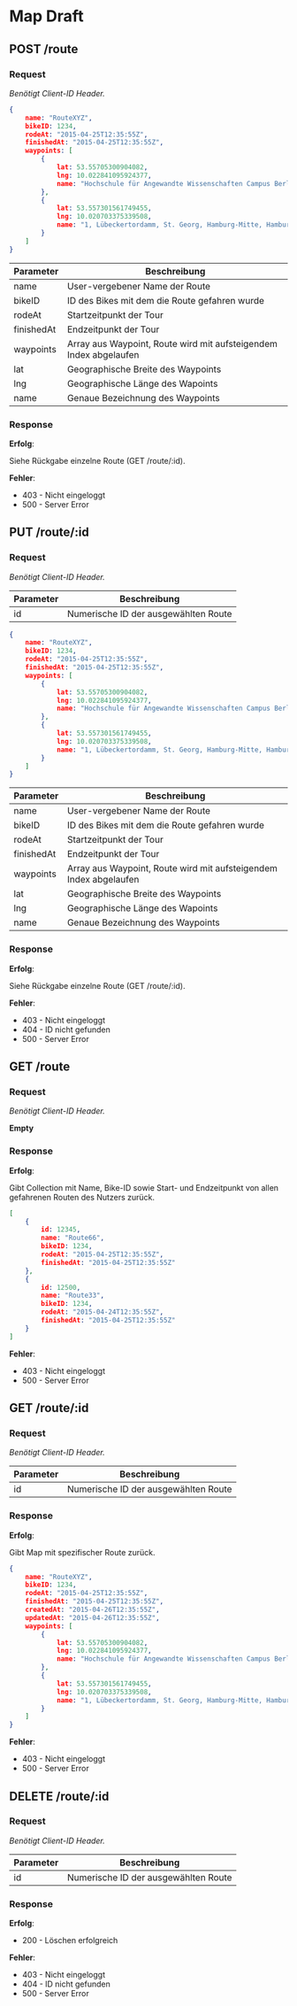 # Map Draft

## POST /route
### Request
_Benötigt Client-ID Header._

```json
{
	name: "RouteXYZ",
	bikeID: 1234,
	rodeAt: "2015-04-25T12:35:55Z",
	finishedAt: "2015-04-25T12:35:55Z",
	waypoints: [
		{
			lat: 53.55705300904082,
		    lng: 10.022841095924377,
		    name: "Hochschule für Angewandte Wissenschaften Campus Berliner Tor, 5-21, Berliner Tor, St. Georg, Hamburg-Mitte, Hamburg, 20099, Deutschland"
		},
		{
			lat: 53.557301561749455,
		    lng: 10.020703375339508,
		    name: "1, Lübeckertordamm, St. Georg, Hamburg-Mitte, Hamburg, 20099, Deutschland"
		}
	]
}
```

| Parameter  | Beschreibung |
|------------|--------------|
| name | User-vergebener Name der Route |
| bikeID | ID des Bikes mit dem die Route gefahren wurde |
| rodeAt | Startzeitpunkt der Tour |
| finishedAt | Endzeitpunkt der Tour |
| waypoints | Array aus Waypoint, Route wird mit aufsteigendem Index abgelaufen |
| lat | Geographische Breite des Waypoints |
| lng | Geographische Länge des Wapoints |
| name | Genaue Bezeichnung des Waypoints |

### Response
__Erfolg__:

Siehe Rückgabe einzelne Route (GET /route/:id).

__Fehler__:

- 403 - Nicht eingeloggt
- 500 - Server Error


## PUT /route/:id
### Request
_Benötigt Client-ID Header._

| Parameter  | Beschreibung |
|------------|--------------|
| id | Numerische ID der ausgewählten Route |

```json
{
	name: "RouteXYZ",
	bikeID: 1234,
	rodeAt: "2015-04-25T12:35:55Z",
	finishedAt: "2015-04-25T12:35:55Z",
	waypoints: [
		{
			lat: 53.55705300904082,
		    lng: 10.022841095924377,
		    name: "Hochschule für Angewandte Wissenschaften Campus Berliner Tor, 5-21, Berliner Tor, St. Georg, Hamburg-Mitte, Hamburg, 20099, Deutschland"
		},
		{
			lat: 53.557301561749455,
		    lng: 10.020703375339508,
		    name: "1, Lübeckertordamm, St. Georg, Hamburg-Mitte, Hamburg, 20099, Deutschland"
		}
	]
}
```

| Parameter  | Beschreibung |
|------------|--------------|
| name | User-vergebener Name der Route |
| bikeID | ID des Bikes mit dem die Route gefahren wurde |
| rodeAt | Startzeitpunkt der Tour |
| finishedAt | Endzeitpunkt der Tour |
| waypoints | Array aus Waypoint, Route wird mit aufsteigendem Index abgelaufen |
| lat | Geographische Breite des Waypoints |
| lng | Geographische Länge des Wapoints |
| name | Genaue Bezeichnung des Waypoints |

### Response
__Erfolg__:

Siehe Rückgabe einzelne Route (GET /route/:id).

__Fehler__:

- 403 - Nicht eingeloggt
- 404 - ID nicht gefunden
- 500 - Server Error


## GET /route
### Request
_Benötigt Client-ID Header._

__Empty__

### Response
__Erfolg__:

Gibt Collection mit Name, Bike-ID sowie Start- und Endzeitpunkt von allen gefahrenen Routen des Nutzers zurück.

```json
[
	{
		id:	12345,
		name: "Route66",
		bikeID: 1234,
		rodeAt: "2015-04-25T12:35:55Z",
		finishedAt: "2015-04-25T12:35:55Z"
	},
	{
		id:	12500,
		name: "Route33",
		bikeID: 1234,
		rodeAt: "2015-04-24T12:35:55Z",
		finishedAt: "2015-04-25T12:35:55Z"
	}
]
```

__Fehler__:

- 403 - Nicht eingeloggt
- 500 - Server Error


## GET /route/:id
### Request
_Benötigt Client-ID Header._

| Parameter  | Beschreibung |
|------------|--------------|
| id | Numerische ID der ausgewählten Route |

### Response
__Erfolg__:

Gibt Map mit spezifischer Route zurück.

```json
{
	name: "RouteXYZ",
	bikeID: 1234,
	rodeAt: "2015-04-25T12:35:55Z",
	finishedAt: "2015-04-25T12:35:55Z",
	createdAt: "2015-04-26T12:35:55Z",
	updatedAt: "2015-04-26T12:35:55Z",
	waypoints: [
		{
			lat: 53.55705300904082,
		    lng: 10.022841095924377,
		    name: "Hochschule für Angewandte Wissenschaften Campus Berliner Tor, 5-21, Berliner Tor, St. Georg, Hamburg-Mitte, Hamburg, 20099, Deutschland"
		},
		{
			lat: 53.557301561749455,
		    lng: 10.020703375339508,
		    name: "1, Lübeckertordamm, St. Georg, Hamburg-Mitte, Hamburg, 20099, Deutschland"
		}
	]
}
```

__Fehler__:

- 403 - Nicht eingeloggt
- 500 - Server Error


## DELETE /route/:id
### Request
_Benötigt Client-ID Header._

| Parameter  | Beschreibung |
|------------|--------------|
| id | Numerische ID der ausgewählten Route |

### Response
__Erfolg__:

- 200 - Löschen erfolgreich

__Fehler__:

- 403 - Nicht eingeloggt
- 404 - ID nicht gefunden
- 500 - Server Error